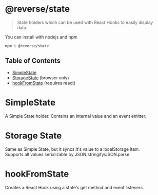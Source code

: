 # @reverse/state
> State holders which can be used with React Hooks to easily display data.

You can install with nodejs and npm
```
npm i @reverse/state
```

## Table of Contents
- [SimpleState](#SimpleState)
- [StorageState](#StorageState) (browser only)
- [hookFromState](#hookFromState) (requires react)

# SimpleState
A Simple State holder. Contains an internal value and an event emitter.

# Storage State
Same as Simple State, but it syncs it's value to a localStorage item. Supports all values serializable by JSON.stringify/JSON.parse.

# hookFromState
Creates a React Hook using a state's get method and event listeners.
